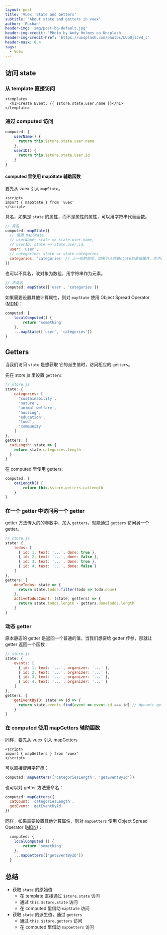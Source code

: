 ```yaml
---
layout: post
title: 'Vuex: State and Getters'
subtitle: 'About state and getters in vuex'
author: 'Rushan'
header-img: 'img/post-bg-default.jpg'
header-img-credit: 'Photo by Andy Holmes on Unsplash'
header-img-credit-href: 'https://unsplash.com/photos/LUpDjlJv4_c'
header-mask: 0.4
tags:
  - Vuex
---
```


## 访问 state

### 从 template 直接访问

```vue
<template>
  <h1>Create Event, {{ $store.state.user.name }}</h1>
</template>
```

### 通过 computed 访问

```js
computed: {
    userName() {
      return this.$store.state.user.name
    },
    userID() {
      return this.$store.state.user.id
    }
}
```

#### computed 里使用 mapState 辅助函数

要先从 vuex 引入 `mapState`。

```vue
<script>
import { mapState } from 'vuex'
</script>
```

具名，如果是 `state` 的属性，而不是属性的属性，可以用字符串代替函数。

```js
// 具名
computed: mapState({
  // 使用 mapState
  // userName: state => state.user.name,
  // userID: state => state.user.id,
  user: 'user',
  // categories: state => state.categories
  categories: 'categories' // 上一句的简写，如果引入的是state的直接属性，而不是属性的属性，可以用字符串代替函数。
})
```

也可以不具名，改对象为数组，用字符串作为元素。

```js
// 不具名
computed: mapState(['user', 'categories'])
```

如果需要设置其他计算属性，则对 `mapState` 使用 Object Spread Operator ([MDN](https://developer.mozilla.org/en-US/docs/Web/JavaScript/Reference/Operators/Spread_syntax))：

```js
computed: {
    localComputed() {
        return 'something'
    },
    ...mapState(['user', 'categories'])
}
```

## Getters

当我们访问 `state` 是想获取 它的派生值时，访问相应的 `getters`。

先在 store.js 里设置 `getters`:

```js
// store.js
state: {
    categories: [
      'sustainability',
      'nature',
      'animal welfare',
      'housing',
      'education',
      'food',
      'community'
    ]
},
getters: {
  catLength: state => {
    return state.categories.length
  }
}
```

在 computed 里使用 getters:

```js
computed: {
    catLength() {
        return this.$store.getters.catLength
    }
}
```

### 在一个 getter 中访问另一个 getter

getter 方法传入的的参数中，加入 `getters`，就能通过 `getters` 访问另一个 getter。

```js
// store.js
state: {
    todos: [
      { id: 1, text: '...', done: true },
      { id: 2, text: '...', done: false },
      { id: 3, text: '...', done: true },
      { id: 4, text: '...', done: false }
    ]
},
getters: {
    doneTodos: state => {
      return state.todos.filter(todo => todo.done)
    },
    activeTodosCount: (state, getters) => {
      return state.todos.length - getters.doneTodos.length
    }
}
```

### 动态 getter

原本静态的 getter 是返回一个普通的值，当我们想要给 getter 传参，那就让 getter 返回一个函数：

```js
// store.js
state: {
    events: [
      { id: 1, text: '...', organizer: '...' },
      { id: 2, text: '...', organizer: '...' },
      { id: 3, text: '...', organizer: '...' },
      { id: 4, text: '...', organizer: '...' }
    ]
},
getters: {
    getEventByID: state => id => {
      return state.events.find(event => event.id === id) // dynamic getters
    }
}
```

### 在 computed 使用 mapGetters 辅助函数

同样，要先从 vuex 引入 mapGetters

```vue
<script>
import { mapGetters } from 'vuex'
</script>
```

可以直接使用字符串：

```js
computed: mapGetters(['categoriesLength', 'getEventById'])
```

也可以对 getter 方法重命名：

```js
computed: mapGetters({
  catCount: 'categoriesLength',
  getEvent: 'getEventById'
})
```

同样，如果需要设置其他计算属性，则对 `mapGetters` 使用 Object Spread Operator ([MDN](https://developer.mozilla.org/en-US/docs/Web/JavaScript/Reference/Operators/Spread_syntax))：

```js
  computed: {
    localComputed () {
        return 'something'
    },
    ...mapGetters(['getEventByID'])
  }
```

## 总结

- 获取 `state` 的原始值
  - 在 template 直接通过 `$store.state` 访问
  - 通过 `this.$store.state` 访问
  - 在 computed 里借助 `mapState` 访问
- 获取 `state` 的派生值，通过 `getters`
  - 通过 `this.$store.getters` 访问
  - 在 computed 里借助 `mapGetters` 访问

